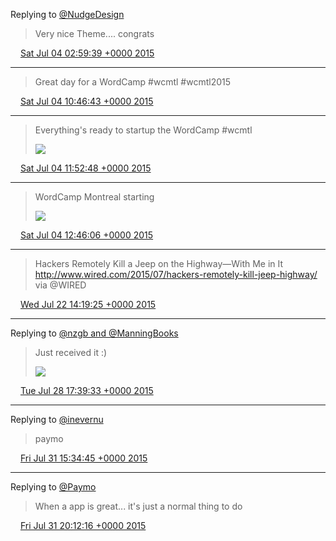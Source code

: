 Replying to [@NudgeDesign](https://twitter.com/NudgeDesign/status/598505923926204416)

> Very nice Theme.... congrats

<img src="/media/tweet.ico" width="12" /> [Sat Jul 04 02:59:39 +0000 2015](https://twitter.com/eduplessis/status/617165850857074688)

----

> Great day for a WordCamp #wcmtl #wcmtl2015

<img src="/media/tweet.ico" width="12" /> [Sat Jul 04 10:46:43 +0000 2015](https://twitter.com/eduplessis/status/617283390488887297)

----

> Everything's ready to startup the WordCamp #wcmtl
>
> ![](/media/617300022263156737-CJEXGX5WIAAR9fX.jpg)

<img src="/media/tweet.ico" width="12" /> [Sat Jul 04 11:52:48 +0000 2015](https://twitter.com/eduplessis/status/617300022263156737)

----

> WordCamp Montreal starting
>
> ![](/media/617313434292625408-CJEjTDrW8AAhWMP.jpg)

<img src="/media/tweet.ico" width="12" /> [Sat Jul 04 12:46:06 +0000 2015](https://twitter.com/eduplessis/status/617313434292625408)

----

> Hackers Remotely Kill a Jeep on the Highway—With Me in It http://www.wired.com/2015/07/hackers-remotely-kill-jeep-highway/ via @WIRED

<img src="/media/tweet.ico" width="12" /> [Wed Jul 22 14:19:25 +0000 2015](https://twitter.com/eduplessis/status/623859901610217472)

----

Replying to [@nzgb and @ManningBooks](https://twitter.com/nzgb/status/623937564223930368)

> Just received it :)
>
> ![](/media/626084592718491649-CLBMnldUkAApk5I.jpg)

<img src="/media/tweet.ico" width="12" /> [Tue Jul 28 17:39:33 +0000 2015](https://twitter.com/eduplessis/status/626084592718491649)

----

Replying to [@inevernu](https://twitter.com/inevernu/status/627139600662794240)

> paymo

<img src="/media/tweet.ico" width="12" /> [Fri Jul 31 15:34:45 +0000 2015](https://twitter.com/eduplessis/status/627140348897267712)

----

Replying to [@Paymo](https://twitter.com/Paymo/status/627209914574864384)

> When a app is great... it's just a normal thing to do

<img src="/media/tweet.ico" width="12" /> [Fri Jul 31 20:12:16 +0000 2015](https://twitter.com/eduplessis/status/627210187292733440)
